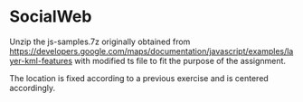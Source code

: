 # SocialWeb
Unzip the js-samples.7z originally obtained from https://developers.google.com/maps/documentation/javascript/examples/layer-kml-features with modified ts file to fit the purpose of the assignment. 

The location is fixed according to a previous exercise and is centered accordingly. 
